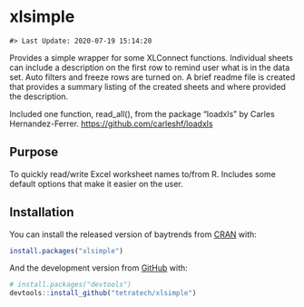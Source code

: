 
<!-- README.md is generated from README.Rmd. Please edit that file -->

# xlsimple

    #> Last Update: 2020-07-19 15:14:20

Provides a simple wrapper for some XLConnect functions. Individual
sheets can include a description on the first row to remind user what is
in the data set. Auto filters and freeze rows are turned on. A brief
readme file is created that provides a summary listing of the created
sheets and where provided the description.

Included one function, read\_all(), from the package “loadxls” by Carles
Hernandez-Ferrer. <https://github.com/carleshf/loadxls>

## Purpose

To quickly read/write Excel worksheet names to/from R. Includes some
default options that make it easier on the user.

## Installation

You can install the released version of baytrends from
[CRAN](https://CRAN.R-project.org) with:

``` r
install.packages("xlsimple")
```

And the development version from [GitHub](https://github.com/) with:

``` r
# install.packages("devtools")
devtools::install_github("tetratech/xlsimple")
```
